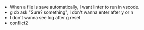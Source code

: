 - When a file is save automatically, I want linter to run in vscode.
- g cb ask "Sure? something", I don't wanna enter after y or n
- I don't wanna see log after g reset
- conflict2
